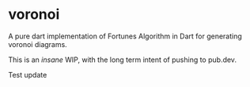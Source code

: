 # voronoi

A pure dart implementation of Fortunes Algorithm in Dart for generating voronoi diagrams.

This is an _insane_ WIP, with the long term intent of pushing to pub.dev.

Test update
